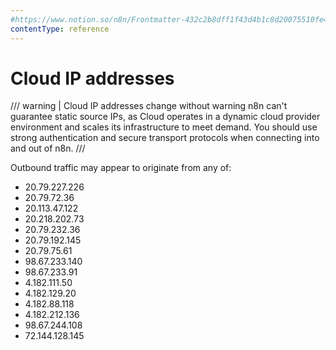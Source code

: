 ```yaml
---
#https://www.notion.so/n8n/Frontmatter-432c2b8dff1f43d4b1c8d20075510fe4
contentType: reference
---
```


# Cloud IP addresses

/// warning | Cloud IP addresses change without warning
n8n can't guarantee static source IPs, as Cloud operates in a dynamic cloud provider environment and scales its infrastructure to meet demand. You should use strong authentication and secure transport protocols when connecting into and out of n8n.
///

Outbound traffic may appear to originate from any of:

* 20.79.227.226
* 20.79.72.36
* 20.113.47.122
* 20.218.202.73
* 20.79.232.36
* 20.79.192.145
* 20.79.75.61
* 98.67.233.140
* 98.67.233.91
* 4.182.111.50
* 4.182.129.20
* 4.182.88.118
* 4.182.212.136
* 98.67.244.108
* 72.144.128.145
